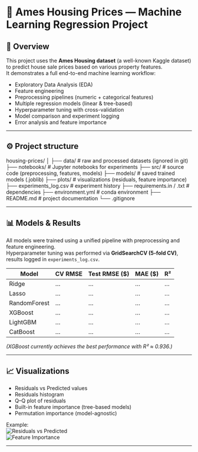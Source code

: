 # 🏡 Ames Housing Prices — Machine Learning Regression Project

## 📌 Overview
This project uses the **Ames Housing dataset** (a well-known Kaggle dataset) to predict house sale prices based on various property features.  
It demonstrates a full end-to-end machine learning workflow:

- Exploratory Data Analysis (EDA)
- Feature engineering
- Preprocessing pipelines (numeric + categorical features)
- Multiple regression models (linear & tree-based)
- Hyperparameter tuning with cross-validation
- Model comparison and experiment logging
- Error analysis and feature importance

---

## ⚙️ Project structure

housing-prices/
│
├── data/                  # raw and processed datasets (ignored in git)
├── notebooks/             # Jupyter notebooks for experiments
├── src/                   # source code (preprocessing, features, models)
├── models/                # saved trained models (.joblib)
├── plots/                 # visualizations (residuals, feature importance)
├── experiments_log.csv    # experiment history
├── requirements.in / .txt # dependencies
├── environment.yml        # conda environment
├── README.md              # project documentation
└── .gitignore


---

## 📊 Models & Results
All models were trained using a unified pipeline with preprocessing and feature engineering.  
Hyperparameter tuning was performed via **GridSearchCV (5-fold CV)**, results logged in `experiments_log.csv`.

| Model        | CV RMSE | Test RMSE ($) | MAE ($) | R²   |
|--------------|---------|---------------|---------|------|
| Ridge        | …       | …             | …       | …    |
| Lasso        | …       | …             | …       | …    |
| RandomForest | …       | …             | …       | …    |
| XGBoost      | …       | …             | …       | …    |
| LightGBM     | …       | …             | …       | …    |
| CatBoost     | …       | …             | …       | …    |

*(XGBoost currently achieves the best performance with R² ≈ 0.936.)*

---

## 📈 Visualizations
- Residuals vs Predicted values  
- Residuals histogram  
- Q–Q plot of residuals  
- Built-in feature importance (tree-based models)  
- Permutation importance (model-agnostic)  

Example:  
![Residuals vs Predicted](plots/xgb_residuals_scatter.png)  
![Feature Importance](plots/xgb_feature_importance_builtin.png)

---
